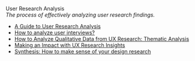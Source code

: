 User Research Analysis  
_The process of effectively analyzing user research findings._

*   [A Guide to User Research Analysis](https://www.uxbooth.com/articles/a-guide-to-user-research-analysis/)
*   [How to analyze user interviews?](https://uxplanet.org/how-to-analyze-user-interviews-250fddb1e8d7)
*   [How to Analyze Qualitative Data from UX Research: Thematic Analysis](https://www.nngroup.com/articles/thematic-analysis/)
*   [Making an Impact with UX Research Insights](https://uxmastery.com/making-an-impact-with-ux-research-insights/)
*   [Synthesis: How to make sense of your design research](https://uxdesign.cc/synthesis-how-to-make-sense-of-your-design-research-d67ad79b684b)  
